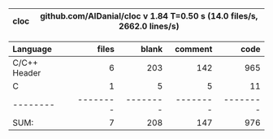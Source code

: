 cloc|github.com/AlDanial/cloc v 1.84  T=0.50 s (14.0 files/s, 2662.0 lines/s)
--- | ---

Language|files|blank|comment|code
:-------|-------:|-------:|-------:|-------:
C/C++ Header|6|203|142|965
C|1|5|5|11
--------|--------|--------|--------|--------
SUM:|7|208|147|976
